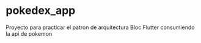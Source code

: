 # pokedex_app
Proyecto para practicar el patron de arquitectura Bloc Flutter consumiendo la api de pokemon
